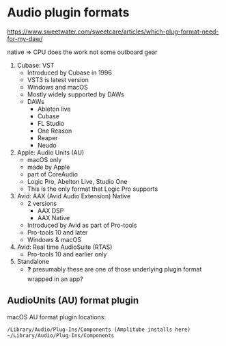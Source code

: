 # Audio plugin formats

https://www.sweetwater.com/sweetcare/articles/which-plug-format-need-for-my-daw/

native => CPU does the work not some outboard gear

1. Cubase: VST
    - Introduced by Cubase in 1996
    - VST3 is latest version
    - Windows and macOS
    - Mostly widely supported by DAWs
    - DAWs
        - Ableton live
        - Cubase
        - FL Studio
        - One Reason
        - Reaper
        - Neudo
2. Apple: Audio Units (AU)
    - macOS only
    - made by Apple
    - part of CoreAudio
    - Logic Pro, Abelton Live, Studio One
    - This is the only format that Logic Pro supports
3. Avid: AAX (Avid Audio Extension) Native
    - 2 versions
        - AAX DSP
        - AAX Native
    - Introduced by Avid as part of Pro-tools
    - Pro-tools 10 and later
    - Windows & macOS
4. Avid: Real time AudioSuite (RTAS)
    - Pro-tools 10 and earlier only
5. Standalone
    - :question: presumably these are one of those underlying plugin format wrapped in an app?

## AudioUnits (AU) format plugin

macOS AU format plugin locations:

```
/Library/Audio/Plug-Ins/Components (Amplitube installs here)
~/Library/Audio/Plug-Ins/Components
```
